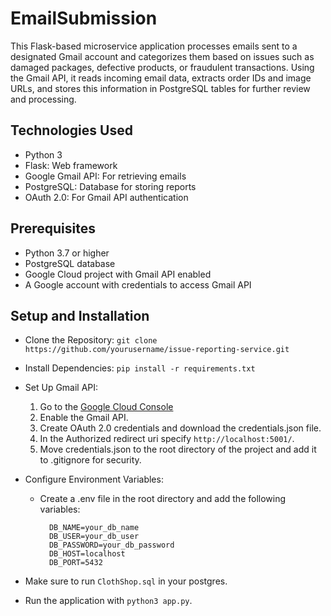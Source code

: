 # EmailSubmission

This Flask-based microservice application processes emails sent to a designated Gmail account and categorizes them based on issues such as damaged packages, defective products, or fraudulent transactions. Using the Gmail API, it reads incoming email data, extracts order IDs and image URLs, and stores this information in PostgreSQL tables for further review and processing.

## Technologies Used

- Python 3
- Flask: Web framework
- Google Gmail API: For retrieving emails
- PostgreSQL: Database for storing reports
- OAuth 2.0: For Gmail API authentication

## Prerequisites

- Python 3.7 or higher
- PostgreSQL database
- Google Cloud project with Gmail API enabled
- A Google account with credentials to access Gmail API

## Setup and Installation

- Clone the Repository:
  `git clone https://github.com/yourusername/issue-reporting-service.git`

- Install Dependencies:
  `pip install -r requirements.txt`

- Set Up Gmail API:

  1. Go to the [Google Cloud Console](https://console.cloud.google.com/apis/credentials/)
  2. Enable the Gmail API.
  3. Create OAuth 2.0 credentials and download the credentials.json file.
  4. In the Authorized redirect uri specify `http://localhost:5001/`.
  5. Move credentials.json to the root directory of the project and add it to .gitignore for security.

- Configure Environment Variables:

  - Create a .env file in the root directory and add the following variables:
    ```
      DB_NAME=your_db_name
      DB_USER=your_db_user
      DB_PASSWORD=your_db_password
      DB_HOST=localhost
      DB_PORT=5432
    ```

- Make sure to run `ClothShop.sql` in your postgres.

- Run the application with `python3 app.py`.
